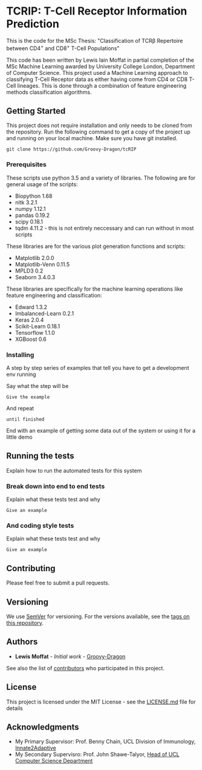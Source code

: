 # TCRIP: T-Cell Receptor Information Prediction

This is the code for the MSc Thesis: "Classification of TCR&beta; Repertoire between CD4<sup>+</sup> and CD8<sup>+</sup> T-Cell Populations"

This code has been written by Lewis Iain Moffat in partial completion of the MSc Machine Learning awarded by University College London, Department of Computer Science. This project used a Machine Learning approach to classifying T-Cell Receptor data as either having come from CD4 or CD8 T-Cell lineages. This is done through a combination of feature engineering methods classification algorithms.

## Getting Started
This project does not require installation and only needs to be cloned from the repository. Run the following command to get a copy of the project up and running on your local machine. Make sure you have git installed.

```git
git clone https://github.com/Groovy-Dragon/tcRIP
```
 

### Prerequisites

These scripts use python 3.5 and a variety of libraries. The following are for general usage of the scripts:

<ul>
    <li> Biopython 1.68 </li>
    <li> nltk 3.2.1 </li>
    <li> numpy 1.12.1 </li>
    <li> pandas 0.19.2 </li>
    <li> scipy 0.18.1 </li>
    <li> tqdm 4.11.2 - this is not entirely neccessary and can run without in most scripts</li> 
</ul>

These libraries are for the various plot generation functions and scripts:

<ul>
    <li> Matplotlib 2.0.0 </li>
    <li> Matplotlib-Venn 0.11.5 </li>
    <li> MPLD3 0.2 </li>
    <li> Seaborn 3.4.0.3 </li> 
</ul>

These libraries are specifically for the machine learning operations like feature engineering and classification:

<ul>
    <li> Edward 1.3.2 </li>
    <li> Imbalanced-Learn 0.2.1 </li>
    <li> Keras 2.0.4 </li>
    <li> Scikit-Learn 0.18.1 </li>
    <li> Tensorflow 1.1.0 </li>
    <li> XGBoost 0.6 </li>
</ul>

### Installing

A step by step series of examples that tell you have to get a development env running

Say what the step will be

```
Give the example
```

And repeat

```
until finished
```

End with an example of getting some data out of the system or using it for a little demo

## Running the tests

Explain how to run the automated tests for this system

### Break down into end to end tests

Explain what these tests test and why

```
Give an example
```

### And coding style tests

Explain what these tests test and why

```
Give an example
```

## Contributing

Please feel free to submit a pull requests.

## Versioning

We use [SemVer](http://semver.org/) for versioning. For the versions available, see the [tags on this repository](https://github.com/your/project/tags). 

## Authors

* **Lewis Moffat** - *Initial work* - [Groovy-Dragon](https://github.com/Groovy-Dragon)

See also the list of [contributors](https://github.com/Groovy-Dragon/tcRIP/contributors) who participated in this project.

## License

This project is licensed under the MIT License - see the [LICENSE.md](LICENSE.md) file for details

## Acknowledgments

* My Primary Supervisor: Prof. Benny Chain, UCL Division of Immunology, [Innate2Adaptive](http://www.innate2adaptive.com/)
* My Secondary Supervisro: Prof. John Shawe-Talyor, [Head of UCL Computer Science Department](http://www0.cs.ucl.ac.uk/staff/j.shawe-taylor/)
